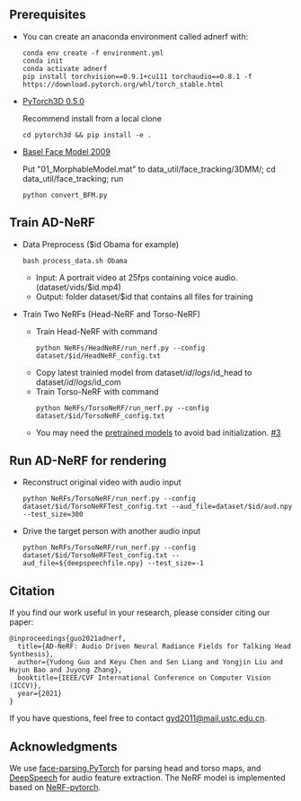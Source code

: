 

## Prerequisites
- You can create an anaconda environment called adnerf with:
    ```
    conda env create -f environment.yml
    conda init
    conda activate adnerf
    pip install torchvision==0.9.1+cu111 torchaudio==0.8.1 -f https://download.pytorch.org/whl/torch_stable.html
    ```
- [PyTorch3D 0.5.0](https://github.com/facebookresearch/pytorch3d/releases)

    Recommend install from a local clone
    ```
    cd pytorch3d && pip install -e .
    ```
- [Basel Face Model 2009](https://faces.dmi.unibas.ch/bfm/main.php?nav=1-1-0&id=details) 

    Put "01_MorphableModel.mat" to data_util/face_tracking/3DMM/; cd data_util/face_tracking; run
    ```
    python convert_BFM.py
    ```
## Train AD-NeRF
- Data Preprocess ($id Obama for example)
    ```
    bash process_data.sh Obama
    ```
    - Input: A portrait video at 25fps containing voice audio. (dataset/vids/$id.mp4)
    - Output: folder dataset/$id that contains all files for training

- Train Two NeRFs (Head-NeRF and Torso-NeRF)
    - Train Head-NeRF with command 
        ```
        python NeRFs/HeadNeRF/run_nerf.py --config dataset/$id/HeadNeRF_config.txt
        ```
    - Copy latest trainied model from dataset/$id/logs/$id_head to dataset/$id/logs/$id_com
    - Train Torso-NeRF with command 
        ```
        python NeRFs/TorsoNeRF/run_nerf.py --config dataset/$id/TorsoNeRF_config.txt
        ```
    - You may need the [pretrained models](https://github.com/YudongGuo/AD-NeRF/tree/master/pretrained_models) to avoid bad initialization. [#3](https://github.com/YudongGuo/AD-NeRF/issues/3)
## Run AD-NeRF for rendering
- Reconstruct original video with audio input
    ```
    python NeRFs/TorsoNeRF/run_nerf.py --config dataset/$id/TorsoNeRFTest_config.txt --aud_file=dataset/$id/aud.npy --test_size=300
    ```
- Drive the target person with another audio input
    ```
    python NeRFs/TorsoNeRF/run_nerf.py --config dataset/$id/TorsoNeRFTest_config.txt --aud_file=${deepspeechfile.npy} --test_size=-1
    ```

## Citation

If you find our work useful in your research, please consider citing our paper:

```
@inproceedings{guo2021adnerf,
  title={AD-NeRF: Audio Driven Neural Radiance Fields for Talking Head Synthesis},
  author={Yudong Guo and Keyu Chen and Sen Liang and Yongjin Liu and Hujun Bao and Juyong Zhang},
  booktitle={IEEE/CVF International Conference on Computer Vision (ICCV)},
  year={2021}
}
```

If you have questions, feel free to contact <gyd2011@mail.ustc.edu.cn>.

## Acknowledgments
We use [face-parsing.PyTorch](https://github.com/zllrunning/face-parsing.PyTorch) for parsing head and torso maps, and [DeepSpeech](https://github.com/mozilla/DeepSpeech) for audio feature extraction. The NeRF model is implemented based on [NeRF-pytorch](https://github.com/yenchenlin/nerf-pytorch).
